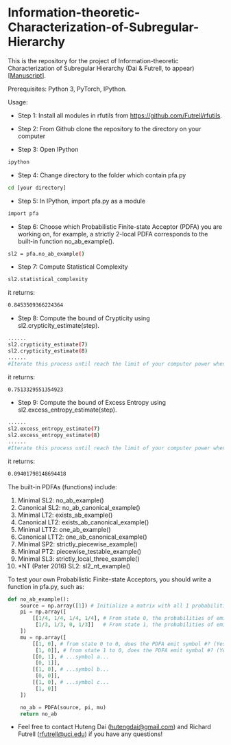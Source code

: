# Information-theoretic-Characterization-of-Subregular-Hierarchy
This is the repository for the project of Information-theoretic Characterization of Subregular Hierarchy (Dai & Futrell, to appear) [[Manuscript](http://hutengdai.com/files/daifutrell2020.pdf)]. 

Prerequisites: Python 3, PyTorch, IPython. 

Usage:
- Step 1: Install all modules in rfutils from https://github.com/Futrell/rfutils. 

- Step 2: From Github clone the repository to the directory on your computer 
- Step 3: Open IPython
```bash
ipython
```
- Step 4: Change directory to the folder which contain pfa.py
```bash
cd [your directory] 
```

- Step 5: In IPython, import pfa.py as a module
```bash
import pfa
```
- Step 6: Choose which Probabilistic Finite-state Acceptor (PDFA) you are working on, for example, a strictly 2-local PDFA corresponds to the built-in function no_ab_example(). 
```bash
sl2 = pfa.no_ab_example()
```
- Step 7: Compute Statistical Complexity
```bash
sl2.statistical_complexity
```
it returns:
```bash
0.8453509366224364
```
- Step 8: Compute the bound of Crypticity using sl2.crypticity_estimate(step). 
```bash
......
sl2.crypticity_estimate(7)
sl2.crypticity_estimate(8)
......
#Iterate this process until reach the limit of your computer power when your IPython drops
```
it returns:
```bash
0.7513329551354923
```
- Step 9: Compute the bound of Excess Entropy using sl2.excess_entropy_estimate(step). 
```bash
......
sl2.excess_entropy_estimate(7)
sl2.excess_entropy_estimate(8)
......
#Iterate this process until reach the limit of your computer power when your IPython drops
```
it returns:
```bash
0.09401798148694418
```

The built-in PDFAs (functions) include:
1. Minimal SL2: no_ab_example()
2. Canonical SL2: no_ab_canonical_example()
3. Minimal LT2: exists_ab_example()
4. Canonical LT2: exists_ab_canonical_example()
5. Minimal LTT2: one_ab_example()
6. Canonical LTT2: one_ab_canonical_example()
7. Minimal SP2: strictly_piecewise_example()
8. Minimal PT2: piecewise_testable_example()
9. Minimal SL3: strictly_local_three_example()
10. *NT (Pater 2016) SL2: sl2_nt_example()

To test your own Probabilistic Finite-state Acceptors, you should write a function in pfa.py, such as:
```python
def no_ab_example():
    source = np.array([1]) # Initialize a matrix with all 1 probabilities
    pi = np.array([         
        [[1/4, 1/4, 1/4, 1/4], # From state 0, the probabilities of emitting #, a, b, c
         [1/3, 1/3, 0, 1/3]]   # From state 1, the probabilities of emitting #, a, b, c
    ])
    mu = np.array([
        [[1, 0], # from state 0 to 0, does the PDFA emit symbol #? (Yes: 1, no: 0); from state 0 to 1, does the PDFA emit symbol #? (Yes: 1, no: 0);
         [1, 0]], # from state 1 to 0, does the PDFA emit symbol #? (Yes: 1, no: 0); from state 1 to 1, does the PDFA emit symbol #? (Yes: 1, no: 0);
        [[0, 1], # ...symbol a...
         [0, 1]],
        [[1, 0], # ...symbol b...
         [0, 0]],
        [[1, 0], # ...symbol c...
         [1, 0]]
    ])

    no_ab = PDFA(source, pi, mu)
    return no_ab
```


* Feel free to contact Huteng Dai (hutengdai@gmail.com) and Richard Futrell (rfutrell@uci.edu) if you have any questions!
